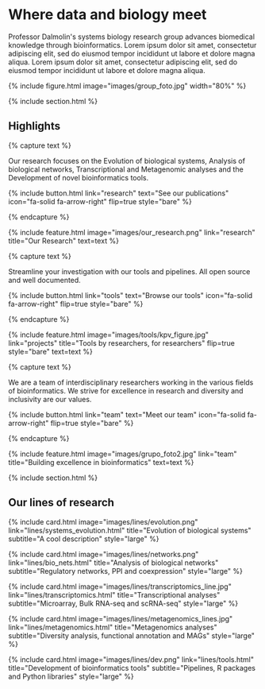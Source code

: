 ---
---

# Where data and biology meet

Professor Dalmolin's systems biology research group advances biomedical knowledge through bioinformatics. Lorem ipsum dolor sit amet, consectetur adipiscing elit, sed do eiusmod tempor incididunt ut labore et dolore magna aliqua. Lorem ipsum dolor sit amet, consectetur adipiscing elit, sed do eiusmod tempor incididunt ut labore et dolore magna aliqua.

{% include figure.html image="images/group_foto.jpg" width="80%" %}

{% include section.html %}

## Highlights

{% capture text %}

Our research focuses on the Evolution of biological systems, Analysis of biological networks, Transcriptional and Metagenomic analyses and the Development of novel bioinformatics tools.

{%
  include button.html
  link="research"
  text="See our publications"
  icon="fa-solid fa-arrow-right"
  flip=true
  style="bare"
%}

{% endcapture %}

{%
  include feature.html
  image="images/our_research.png"
  link="research"
  title="Our Research"
  text=text
%}

{% capture text %}

Streamline your investigation with our tools and pipelines. All open source and well documented.

{%
  include button.html
  link="tools"
  text="Browse our tools"
  icon="fa-solid fa-arrow-right"
  flip=true
  style="bare"
%}

{% endcapture %}

{%
  include feature.html
  image="images/tools/kpv_figure.jpg"
  link="projects"
  title="Tools by researchers, for researchers"
  flip=true
  style="bare"
  text=text
%}

{% capture text %}

We are a team of interdisciplinary researchers working in the various fields of bioinformatics. We strive for excellence in research and diversity and inclusivity are our values.

{%
  include button.html
  link="team"
  text="Meet our team"
  icon="fa-solid fa-arrow-right"
  flip=true
  style="bare"
%}

{% endcapture %}

{%
  include feature.html
  image="images/grupo_foto2.jpg"
  link="team"
  title="Building excellence in bioinformatics"
  text=text
%}

{% include section.html %}

## Our lines of research

{%
  include card.html
  image="images/lines/evolution.png"
  link="lines/systems_evolution.html"
  title="Evolution of biological systems"
  subtitle="A cool description"
  style="large"
%}

{%
  include card.html
  image="images/lines/networks.png"
  link="lines/bio_nets.html"
  title="Analysis of biological networks"
  subtitle="Regulatory networks, PPI and coexpression"
  style="large"
%}

{%
  include card.html
  image="images/lines/transcriptomics_line.jpg"
  link="lines/transcriptomics.html"
  title="Transcriptional analyses"
  subtitle="Microarray, Bulk RNA-seq and scRNA-seq"
  style="large"
%}

{%
  include card.html
  image="images/lines/metagenomics_lines.jpg"
  link="lines/metagenomics.html"
  title="Metagenomics analyses"
  subtitle="Diversity analysis, functional annotation and MAGs"
  style="large"
%}

{%
  include card.html
  image="images/lines/dev.png"
  link="lines/tools.html"
  title="Development of bioinformatics tools"
  subtitle="Pipelines, R packages and Python libraries"
  style="large"
%}
